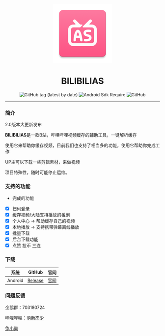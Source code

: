 <div align="center">

![](https://github.com/1250422131/bilibilias/blob/develop/app/src/main/res/mipmap-xxxhdpi/ic_launcher.png)

# BILIBILIAS

![GitHub tag (latest by date)](https://img.shields.io/github/v/tag/1250422131/bilibilias?label=version)
![Android Sdk Require](https://img.shields.io/badge/android-5.0%2B-informational)
![GitHub](https://img.shields.io/github/license/1250422131/bilibilias)


</div>

---
### 简介

2.0版本大更新发布

**BILIBILIAS**是一款B站，哔哩哔哩视频缓存的辅助工具，一键解析缓存

使用它来帮助你缓存视频，目前我们也支持了相当多的功能，使用它帮助你完成工作

UP主可以下载一些剪辑素材，来做视频

项目特殊性，随时可能停止运维。


### 支持的功能
- 完成的功能
- [x] 扫码登录
- [x] 缓存视频/大陆支持播放的番剧
- [x] 个人中心 -> 帮助缓存自己的视频
- [x] 本地播放 -> 支持携带弹幕离线播放
- [x] 批量下载
- [x] 后台下载功能
- [x] 点赞 投币 三连

### 下载
|   系统    |                            GitHub                            |                  官网                   |
|:-------:|:------------------------------------------------------------:|:-------------------------------------:|
| Android | [Release](https://github.com/1250422131/bilibilias/releases) | [官网](https://api.misakaloli.com/app/) |
### 问题反馈

企鹅群：703180724

哔哩哔哩：[萌新杰少](https://space.bilibili.com/351201307)

[兔小巢 ](https://support.qq.com/product/337496)
